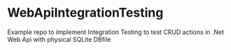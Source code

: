 # WebApiIntegrationTesting
Example repo to implement Integration Testing to test CRUD actions in .Net Web Api with physical SQLite DBfile

